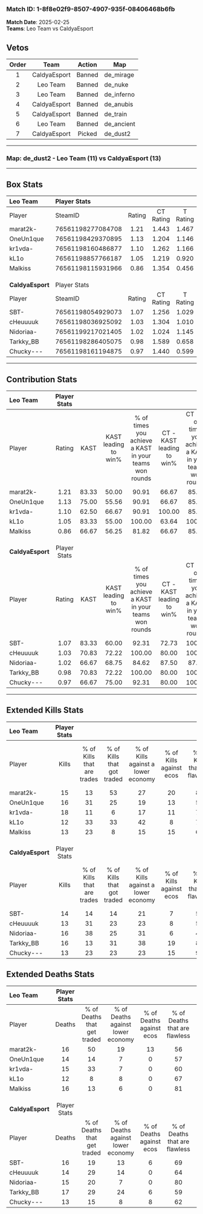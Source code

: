 ### Match ID: 1-8f8e02f9-8507-4907-935f-08406468b6fb  
**Match Date**: 2025-02-25  
**Teams**: Leo Team vs CaldyaEsport  

## Vetos  

| Order | Team | Action | Map |
| :---: | :--: | :----: | --- |
| 1 | CaldyaEsport | Banned | de_mirage |
| 2 | Leo Team | Banned | de_nuke |
| 3 | Leo Team | Banned | de_inferno |
| 4 | CaldyaEsport | Banned | de_anubis |
| 5 | CaldyaEsport | Banned | de_train |
| 6 | Leo Team | Banned | de_ancient |
| 7 | CaldyaEsport | Picked | de_dust2 |

---  

### **Map**: de_dust2 - Leo Team (11) vs CaldyaEsport (13)  
---  

## Box Stats  

| **Leo Team**     | Player Stats      |        |           |          |       |      |       |         |        |      |     |
| :- | :- | :-: | :-: | :-: | :-: | :-: | :-: | :-: | :-: | :-: | :-: |
| Player           | SteamID           | Rating | CT Rating | T Rating | KAST  | ADR  | Kills | Assists | Deaths | K/D  | HS% |
| marat2k-         | 76561198277084708 |  1.21  |   1.443   |  1.467   | 83.33 | 96.5 |  15   |   10    |   16   | 0.94 | 80  |
| OneUn1que        | 76561198429370895 |  1.13  |   1.204   |  1.146   | 75.00 | 72.0 |  16   |    6    |   14   | 1.14 | 56  |
| kr1vda-          | 76561198160486877 |  1.10  |   1.262   |  1.166   | 62.50 | 83.1 |  18   |    1    |   15   | 1.20 | 44  |
| kL1o             | 76561198857766187 |  1.05  |   1.219   |  0.920   | 83.33 | 58.0 |  12   |    6    |   12   | 1.00 | 41  |
| Malkiss          | 76561198115931966 |  0.86  |   1.354   |  0.456   | 66.67 | 56.9 |  13   |    4    |   16   | 0.81 | 30  |
|                  |                   |        |           |          |       |      |       |         |        |      |     |
|                  |                   |        |           |          |       |      |       |         |        |      |     |
|                  |                   |        |           |          |       |      |       |         |        |      |     |
| **CaldyaEsport** | Player Stats      |        |           |          |       |      |       |         |        |      |     |
| Player           | SteamID           | Rating | CT Rating | T Rating | KAST  | ADR  | Kills | Assists | Deaths | K/D  | HS% |
| SBT-             | 76561198054929073 |  1.07  |   1.256   |  1.029   | 83.33 | 69.4 |  14   |    7    |   16   | 0.88 | 57  |
| cHeuuuuk         | 76561198036925092 |  1.03  |   1.304   |  1.010   | 70.83 | 76.2 |  13   |   12    |   14   | 0.93 | 53  |
| Nidoriaa-        | 76561199217021405 |  1.02  |   1.024   |  1.145   | 66.67 | 64.3 |  16   |    5    |   15   | 1.07 | 62  |
| Tarkky_BB        | 76561198286405075 |  0.98  |   1.589   |  0.658   | 70.83 | 59.8 |  16   |    3    |   17   | 0.94 | 62  |
| Chucky---        | 76561198161194875 |  0.97  |   1.440   |  0.599   | 66.67 | 65.6 |  13   |    9    |   13   | 1.00 | 38  |
---  

## Contribution Stats  

| **Leo Team**     | Player Stats |       |                      |                                                        |                           |                                                             |                          |                                                            |
| :- | :-: | :-: | :-: | :-: | :-: | :-: | :-: | :-: |
| Player           |    Rating    | KAST  | KAST leading to win% | % of times you achieve a KAST in your teams won rounds | CT - KAST leading to win% | CT - % of times you achieve a KAST in your teams won rounds | T - KAST leading to win% | T - % of times you achieve a KAST in your teams won rounds |
| marat2k-         |     1.21     | 83.33 |        50.00         |                         90.91                          |           66.67           |                            85.71                            |          36.36           |                           100.00                           |
| OneUn1que        |     1.13     | 75.00 |        55.56         |                         90.91                          |           66.67           |                            85.71                            |          44.44           |                           100.00                           |
| kr1vda-          |     1.10     | 62.50 |        66.67         |                         90.91                          |          100.00           |                            85.71                            |          44.44           |                           100.00                           |
| kL1o             |     1.05     | 83.33 |        55.00         |                         100.00                         |           63.64           |                           100.00                            |          44.44           |                           100.00                           |
| Malkiss          |     0.86     | 66.67 |        56.25         |                         81.82                          |           66.67           |                            85.71                            |          42.86           |                           75.00                            |
|                  |              |       |                      |                                                        |                           |                                                             |                          |                                                            |
|                  |              |       |                      |                                                        |                           |                                                             |                          |                                                            |
|                  |              |       |                      |                                                        |                           |                                                             |                          |                                                            |
| **CaldyaEsport** | Player Stats |       |                      |                                                        |                           |                                                             |                          |                                                            |
| Player           |    Rating    | KAST  | KAST leading to win% | % of times you achieve a KAST in your teams won rounds | CT - KAST leading to win% | CT - % of times you achieve a KAST in your teams won rounds | T - KAST leading to win% | T - % of times you achieve a KAST in your teams won rounds |
| SBT-             |     1.07     | 83.33 |        60.00         |                         92.31                          |           72.73           |                           100.00                            |          44.44           |                           80.00                            |
| cHeuuuuk         |     1.03     | 70.83 |        72.22         |                         100.00                         |           80.00           |                           100.00                            |          62.50           |                           100.00                           |
| Nidoriaa-        |     1.02     | 66.67 |        68.75         |                         84.62                          |           87.50           |                            87.50                            |          50.00           |                           80.00                            |
| Tarkky_BB        |     0.98     | 70.83 |        72.22         |                         100.00                         |           80.00           |                           100.00                            |          62.50           |                           100.00                           |
| Chucky---        |     0.97     | 66.67 |        75.00         |                         92.31                          |           80.00           |                           100.00                            |          66.67           |                           80.00                            |
---  

## Extended Kills Stats  

| **Leo Team**     | Player Stats |                            |                            |                                    |                         |                              |                                 |                                       |                    |           |
| :- | :-: | :-: | :-: | :-: | :-: | :-: | :-: | :-: | :-: | :-: |
| Player           |    Kills     | % of Kills that are trades | % of Kills that got traded | % of Kills against a lower economy | % of Kills against ecos | % of Kills that are flawless | % of Kills that are close duels | % of Kills that are assisted by flash | Pistol Round Kills | AWP Kills |
| marat2k-         |      15      |             13             |             53             |                 27                 |           20            |              80              |                7                |                   7                   |         0          |     3     |
| OneUn1que        |      16      |             31             |             25             |                 19                 |           13            |              56              |                0                |                   6                   |         0          |     1     |
| kr1vda-          |      18      |             11             |             6              |                 17                 |           11            |              72              |                6                |                   6                   |         0          |     0     |
| kL1o             |      12      |             33             |             33             |                 42                 |            8            |              75              |                0                |                   0                   |         0          |     2     |
| Malkiss          |      13      |             23             |             8              |                 15                 |           15            |              62              |                8                |                   8                   |         8          |     2     |
|                  |              |                            |                            |                                    |                         |                              |                                 |                                       |                    |           |
|                  |              |                            |                            |                                    |                         |                              |                                 |                                       |                    |           |
|                  |              |                            |                            |                                    |                         |                              |                                 |                                       |                    |           |
| **CaldyaEsport** | Player Stats |                            |                            |                                    |                         |                              |                                 |                                       |                    |           |
| Player           |    Kills     | % of Kills that are trades | % of Kills that got traded | % of Kills against a lower economy | % of Kills against ecos | % of Kills that are flawless | % of Kills that are close duels | % of Kills that are assisted by flash | Pistol Round Kills | AWP Kills |
| SBT-             |      14      |             14             |             14             |                 21                 |            7            |              50              |                7                |                   0                   |         0          |     0     |
| cHeuuuuk         |      13      |             31             |             23             |                 23                 |            8            |              54              |               15                |                  15                   |         1          |     1     |
| Nidoriaa-        |      16      |             38             |             25             |                 31                 |            6            |              44              |                0                |                  13                   |         0          |     3     |
| Tarkky_BB        |      16      |             13             |             31             |                 38                 |           19            |              81              |                6                |                  31                   |         0          |     1     |
| Chucky---        |      13      |             23             |             23             |                 23                 |           15            |              92              |                0                |                   8                   |         4          |     1     |
## Extended Deaths Stats  

| **Leo Team**     | Player Stats |                             |                                   |                          |                               |                            |                           |               |
| :- | :-: | :-: | :-: | :-: | :-: | :-: | :-: | :-: |
| Player           |    Deaths    | % of Deaths that get traded | % of Deaths against lower economy | % of Deaths against ecos | % of Deaths that are flawless | % of Deaths that are close | % of Deaths while blinded | Deaths to AWP |
| marat2k-         |      16      |             50              |                19                 |            13            |              56               |             13             |            13             |       0       |
| OneUn1que        |      14      |             14              |                 7                 |            0             |              57               |             7              |            14             |       1       |
| kr1vda-          |      15      |             33              |                 7                 |            0             |              60               |             0              |            20             |       0       |
| kL1o             |      12      |              8              |                 8                 |            0             |              67               |             0              |            17             |       1       |
| Malkiss          |      16      |             13              |                 6                 |            0             |              81               |             6              |             6             |       3       |
|                  |              |                             |                                   |                          |                               |                            |                           |               |
|                  |              |                             |                                   |                          |                               |                            |                           |               |
|                  |              |                             |                                   |                          |                               |                            |                           |               |
| **CaldyaEsport** | Player Stats |                             |                                   |                          |                               |                            |                           |               |
| Player           |    Deaths    | % of Deaths that get traded | % of Deaths against lower economy | % of Deaths against ecos | % of Deaths that are flawless | % of Deaths that are close | % of Deaths while blinded | Deaths to AWP |
| SBT-             |      16      |             19              |                13                 |            6             |              69               |             6              |             0             |       3       |
| cHeuuuuk         |      14      |             29              |                14                 |            0             |              64               |             7              |             0             |       2       |
| Nidoriaa-        |      15      |             20              |                 7                 |            0             |              80               |             0              |             7             |       2       |
| Tarkky_BB        |      17      |             29              |                24                 |            6             |              59               |             6              |             6             |       1       |
| Chucky---        |      13      |             15              |                 8                 |            8             |              62               |             0              |            15             |       0       |

